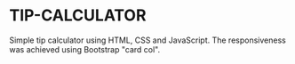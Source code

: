 # TIP-CALCULATOR
Simple tip calculator using HTML, CSS and JavaScript.
The responsiveness was achieved using Bootstrap "card col".
